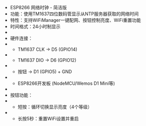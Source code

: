
 * ESP8266 网络时钟 - 简洁版
 * 功能：使用TM1637四位数码管显示从NTP服务器获取的网络时间
 * 特性：支持WiFiManager一键配网、按钮控制亮度、WiFi重置功能
 * 时间格式：24小时制显示
 * 
 * 硬件连接：
 * - TM1637 CLK -> D5 (GPIO14)
 * - TM1637 DIO -> D6 (GPIO12) 
 * - 按钮 -> D1 (GPIO5) + GND
 * - ESP8266开发板 (NodeMCU/Wemos D1 Mini等)
 * 
 * 按钮功能：
 * - 短按：循环切换显示亮度（4个等级）
 * - 长按5秒：重置WiFi设置并重启

